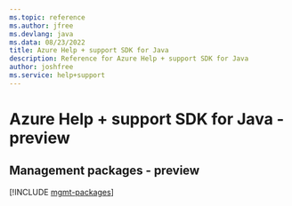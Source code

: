 ```yaml
---
ms.topic: reference
ms.author: jfree
ms.devlang: java
ms.data: 08/23/2022
title: Azure Help + support SDK for Java
description: Reference for Azure Help + support SDK for Java
author: joshfree
ms.service: help+support
---
```

# Azure Help + support SDK for Java - preview

## Management packages - preview
[!INCLUDE [mgmt-packages](help-+-support-mgmt-index.md)]
